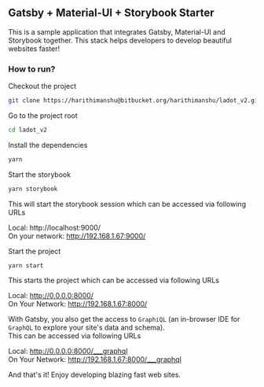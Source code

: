 ## Gatsby + Material-UI + Storybook Starter
This is a sample application that integrates Gatsby, Material-UI and Storybook together. 
This stack helps developers to develop beautiful websites faster!

### How to run?
Checkout the project
```sh
git clone https://harithimanshu@bitbucket.org/harithimanshu/ladot_v2.git
```

Go to the project root
```sh
cd ladot_v2
```

Install the dependencies
```sh
yarn
```

Start the storybook
```sh
yarn storybook
```
This will start the storybook session which can be accessed via following URLs  
  
Local:            http://localhost:9000/  
On your network:  http://192.168.1.67:9000/


Start the project
```sh
yarn start
```
This starts the project which can be accessed via following URLs    

Local:            http://0.0.0.0:8000/  
On Your Network:  http://192.168.1.67:8000/

With Gatsby, you also get the access to `GraphiQL` (an in-browser IDE for `GraphQL` to explore your site's data and schema).  
This can be accessed via following URLs  

Local:            http://0.0.0.0:8000/___graphql  
On Your Network:  http://192.168.1.67:8000/___graphql

And that's it! Enjoy developing blazing fast web sites.
